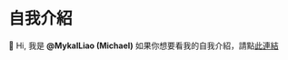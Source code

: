# 自我介紹

👋 Hi, 我是 **@MykalLiao (Michael)**
如果你想要看我的自我介紹，請點[此連結](https://mykalliao.github.io/cv-repo/)
